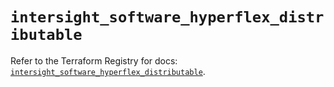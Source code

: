 # `intersight_software_hyperflex_distributable`

Refer to the Terraform Registry for docs: [`intersight_software_hyperflex_distributable`](https://registry.terraform.io/providers/ciscodevnet/intersight/1.0.71/docs/resources/software_hyperflex_distributable).

